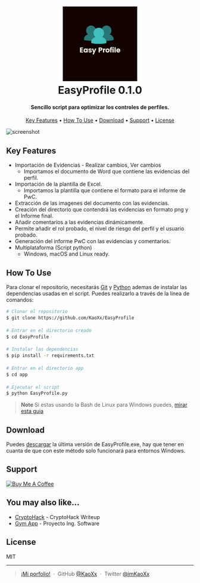 
<h1 align="center">
  <br>
  <a href="https://github.com/KaoXx"><img src="https://github.com/KaoXx/EasyProfile/blob/main/app/img/logo.png?raw=true" alt="EasyProfile" width="200"></a>
  <br>
  EasyProfile 0.1.0
  <br>
</h1>

<h4 align="center">Sencillo script para optimizar los controles de perfiles.</h4>


<p align="center">
  <a href="#key-features">Key Features</a> •
  <a href="#how-to-use">How To Use</a> •
  <a href="#download">Download</a> •
  <a href="#support">Support</a> •
  <a href="#license">License</a>
</p>

![screenshot](https://github.com/KaoXx/EasyProfile/blob/main/app/img/easyprofile.gif?raw=true)

## Key Features

* Importación de Evidencias - Realizar cambios, Ver cambios
  - Importamos el documento de Word que contiene las evidencias del perfil.
* Importación de la plantilla de Excel.
  - Importamos la plantilla que contiene el formato para el informe de PwC.
* Extracción de las imagenes del documento con las evidencias.  
* Creación del directorio que contendrá las evidencias en formato png y el Informe final.
* Añadir comentarios a las evidencias dinámicamente.
* Permite añadir el rol probado, el nivel de riesgo del perfil y el usuario probado.
* Generación del informe PwC con las evidencias y comentarios.
* Multiplataforma (Script python)
  - Windows, macOS and Linux ready.

## How To Use

Para clonar el repositorio, necesitarás [Git](https://git-scm.com) y [Python](https://www.python.org/downloads/) ademas de instalar las dependencias usadas en el script. Puedes realizarlo a través de la línea de comandos:

```bash
# Clonar el repositorio
$ git clone https://github.com/KaoXx/EasyProfile

# Entrar en el directorio creado
$ cd EasyProfile

# Instalar las dependencias
$ pip install -r requirements.txt

# Entrar en el directorio app
$ cd app

# Ejecutar el script 
$ python EasyProfile.py
```

> **Note**
> Si estas usando la Bash de Linux para Windows puedes, [mirar esta guia](https://www.howtogeek.com/261575/how-to-run-graphical-linux-desktop-applications-from-windows-10s-bash-shell/)

## Download

Puedes [descargar](https://github.com/amitmerchant1990/electron-markdownify/releases/tag/v1.2.0) la última versión de EasyProfile.exe, hay que tener en cuanta de que con este método solo funcionará para entornos Windows.


## Support

<a href="https://bmc.link/kaoxx" target="_blank"><img src="https://www.buymeacoffee.com/assets/img/custom_images/purple_img.png" alt="Buy Me A Coffee" style="height: 41px !important;width: 174px !important;box-shadow: 0px 3px 2px 0px rgba(190, 190, 190, 0.5) !important;-webkit-box-shadow: 0px 3px 2px 0px rgba(190, 190, 190, 0.5) !important;" ></a>


## You may also like...

- [CryptoHack](https://github.com/KaoXx/Cryptohack) - CryptoHack Writeup
- [Gym App](https://github.com/KaoXx/IngSoftwareGimnasio) - Proyecto Ing. Software

## License

MIT

---

> [¡Mi porfolio!](https://kaoxx.github.io/) &nbsp;&middot;&nbsp;
> GitHub [@KaoXx](https://github.com/KaoXx) &nbsp;&middot;&nbsp;
> Twitter [@imKaoXx](https://twitter.com/imKaoXx)

